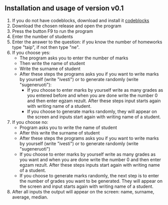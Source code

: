 ## Installation and usage of version v0.1 ##
1. If you do not have codeblocks, download and install it [codeblocks](http://www.codeblocks.org/downloads)
2. Download the chosen release and open the program
3. Press the button F9 to run the program
4. Enter the number of students
5. Enter the answer to the question: if you know the number of homeworks type "taip", if not then type "ne".
6. If you choose yes:
     - The program asks you to enter the number of marks
     - Then write the name of student
     - Write the surname of student
     - After these steps the programs asks you if you want to write marks by yourself (write "ivesti") or to generate randomly (write "sugeneruoti"):
       - If you choose to enter marks by yourself write as many grades as you entered before and when you are done write the number 0 and then enter egzam rezult. After these steps input starts again with writing name of a student.
       - If you choose to generate marks randomly, they will appear on the screen and inputs start again with writing name of a student.
7. If you choose no:
    - Program asks you to write the name of student
    - After this write the surname of student
    - After these steps the programs asks you if you want to write marks by yourself (write "ivesti") or to generate randomly (write "sugeneruoti")
    - If you choose to enter marks by yourself write as many grades as you want and when you are done write the number 0 and then enter egzam rezult. After these steps inputs start again with writing name of a student.
    - If you choose to generate marks randomly, the next step is to enter the number of grades you want to be generated. They will appear on the screen and input starts again with writing name of a student.
8. After all inputs the output will appear on the screen: name, surname, average, median.

